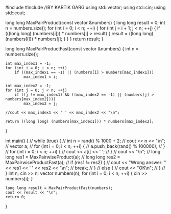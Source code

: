 
#include <iostream>
#include <vector>
//BY KARTIK GARG
using std::vector;
using std::cin;
using std::cout;

long long MaxPairProduct(const vector<int> &numbers) {
    long long result = 0;
    int n = numbers.size();
    for (int i = 0; i < n; ++i) {
        for (int j = i + 1; j < n; ++j) {
            if (((long long) (numbers[i])) * numbers[j] > result) {
                result = ((long long) (numbers[i])) * numbers[j];
            }
        }
    }
    return result;
}

long long MaxPairProductFast(const vector<int> &numbers) {
    int n = numbers.size();

    int max_index1 = -1;
    for (int i = 0; i < n; ++i)
        if ((max_index1 == -1) || (numbers[i] > numbers[max_index1]))
            max_index1 = i;

    int max_index2 = -1;
    for (int j = 0; j < n; ++j)
        if ((j != max_index1) && ((max_index2 == -1) || (numbers[j] > numbers[max_index2])))
            max_index2 = j;

    //cout << max_index1 << ' ' << max_index2 << "\n";

    return ((long long) (numbers[max_index1])) * numbers[max_index2];
}

int main() {
    // while (true) {
    //   int n = rand() % 1000 + 2;
    //   cout << n << "\n";
    //   vector<int> a;
    //   for (int i = 0; i < n; ++i) {
    //     a.push_back(rand() % 100000);
    //   }
    //   for (int i = 0; i < n; ++i) {
    //     cout << a[i] << ' ';
    //   }
    //   cout << "\n";
    //   long long res1 = MaxPairwiseProduct(a);
    //   long long res2 = MaxPairwiseProductFast(a);
    //   if (res1 != res2) {
    //     cout << "Wrong answer: " << res1 << ' ' << res2 << "\n";
    //     break;
    //   }
    //   else {
    //     cout << "OK\n";
    //   }
    // }
    int n;
    cin >> n;
    vector<int> numbers(n);
    for (int i = 0; i < n; ++i) {
        cin >> numbers[i];
    }

    long long result = MaxPairProductFast(numbers);
    cout << result << "\n";
    return 0;
}
